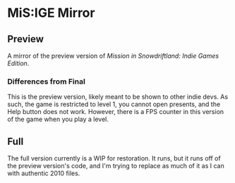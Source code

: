 # MiS:IGE Mirror

## Preview
A mirror of the preview version of *Mission in Snowdriftland: Indie Games Edition*.

### Differences from Final
This is the preview version, likely meant to be shown to other indie devs. As such, the game is restricted to level 1, you cannot open presents, and the Help button does not work.
However, there is a FPS counter in this version of the game when you play a level.

## Full

The full version currently is a WIP for restoration. It runs, but it runs off of the preview version's code, and I'm trying to replace as much of it as I can with authentic 2010 files.
